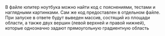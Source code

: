 В файле юпитер ноутбука можно найти код с пояснениями, тестами и наглядными картинками. Сам же код предоставлен в отдельном файле. При запуске в ответе будут выведен массив, состящий из площади области, а также двух вершин (левой верхней и правой нижней), которые однозначно задают прямоугольную градиентную область
